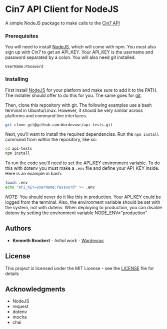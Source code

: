 # Cin7 API Client for NodeJS

A simple NodeJS package to make calls to the
  [Cin7 API](https://api.cin7.com/API/Help)

### Prerequisites

You will need to install [NodeJS](https://nodejs.org), which will come with
  npm. You must also sign up with Cin7 to get an API_KEY. Your API_KEY is the
  username and password separated by a colon. You will also need git installed.

```
UserName:Password
```

### Installing

First install [NodeJS](https://nodejs.org/en/download/) for your platform and
  make sure to add it to the PATH. The installer should offer to do this for
  you. The same goes for [git](https://git-scm.com/downloads).

Then, clone this repository with git. The following examples use a bash
  terminal in Ubuntu/Linux. However, it should be very similar across platforms
  and command line interfaces.

```bash
git clone git@github.com:Wardevour/api-tests.git
```

Next, you'll want to install the required dependencies. Run the `npm install`
  command from within the repository, like so:

```bash
cd api-tests
npm install
```

To run the code you'll need to set the API_KEY environment variable. To do this
  with dotenv you must make a `.env` file and define your API_KEY inside. Here
  is an example in bash:

```bash
touch .env
echo "API_KEY=UserName:Password" >> .env
```

*NOTE:* You should never do it like this in production. Your API_KEY could be
  logged from the terminal. Also, the environment variable should be set with
  the system, not with dotenv. When deploying to production, you can disable
  dotenv by setting the environment variable NODE_ENV="production"

## Authors

* **Kenneth Brockert** - *Initial work* -
  [Wardevour](https://github.com/Wardevour)

## License

This project is licensed under the MIT License - see the [LICENSE](LICENSE)
  file for details

## Acknowledgments

* NodeJS
* request
* dotenv
* mocha
* chai
